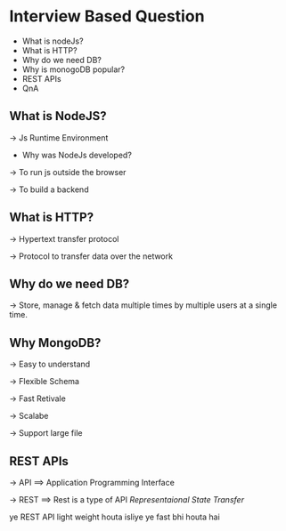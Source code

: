 # Interview Based Question
* What is nodeJs?
* What is HTTP?
* Why do we need DB?
* Why is monogoDB popular?
* REST APIs
* QnA

## What is NodeJS?
-> Js Runtime Environment

* Why was NodeJs developed?

-> To run js outside the browser

-> To build a backend

## What is HTTP?
-> Hypertext transfer protocol

-> Protocol to transfer data over the network


## Why do we need DB?
-> Store, manage & fetch data multiple times by multiple users at a single time.

## Why MongoDB?
-> Easy to understand

-> Flexible Schema

-> Fast Retivale

-> Scalabe

-> Support large file


## REST APIs
-> API ==> Application Programming Interface

-> REST ==> Rest is a type of API
*Representaional State Transfer*

ye REST API light weight houta isliye ye fast bhi houta hai 


